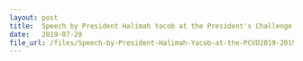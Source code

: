 ```yaml
---
layout: post
title:  Speech by President Halimah Yacob at the President's Challenge 2019 Volunteer Drive
date:   2019-07-20
file_url: /files/Speech-by-President-Halimah-Yacob-at-the-PCVD2019-2019-07-20.pdf
---
```

